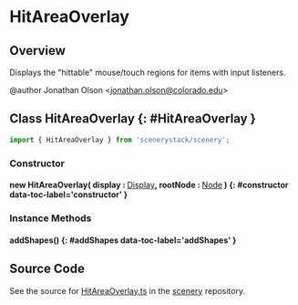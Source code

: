 # HitAreaOverlay

## Overview

Displays the "hittable" mouse/touch regions for items with input listeners.

@author Jonathan Olson &lt;jonathan.olson@colorado.edu&gt;

## Class HitAreaOverlay {: #HitAreaOverlay }


```js
import { HitAreaOverlay } from 'scenerystack/scenery';
```
### Constructor

#### new HitAreaOverlay( display : <span style="font-weight: 400;">[Display](../scenery/Display.md)</span>, rootNode : <span style="font-weight: 400;">[Node](../scenery/Node.md)</span> ) {: #constructor data-toc-label='constructor' }

### Instance Methods

#### addShapes() {: #addShapes data-toc-label='addShapes' }



## Source Code

See the source for [HitAreaOverlay.ts](https://github.com/phetsims/scenery/blob/main/js/overlays/HitAreaOverlay.ts) in the [scenery](https://github.com/phetsims/scenery) repository.
